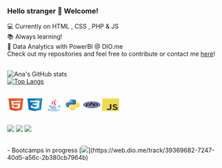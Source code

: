 ### Hello stranger 👋 Welcome!
💻 Currently on HTML , CSS , PHP & JS<br>
📚 Always learning!<br>
🎡 Data Analytics with PowerBI @ DIO.me <br>
Check out my repositories and feel free to contribute or contact me <a href = "https://www.linkedin.com/in/ananunesn/" target="_blank">here</a>! <br>

##
![Ana's GitHub stats](https://github-readme-stats.vercel.app/api?username=ananunesdev&show_icons=true&theme=onedark) <br>
[![Top Langs](https://github-readme-stats.vercel.app/api/top-langs/?username=ananunesdev&layout=compact&theme=onedark)](https://github.com/ananunesdev/github-readme-stats)


<div style="display: inline_block"><br>
    <img allign="center" alt="Ana-HTML" height="30" width="40" src="https://raw.githubusercontent.com/devicons/devicon/master/icons/html5/html5-original.svg">
    <img allign="center" alt="Ana-CSS" height="30" width="40" src="https://raw.githubusercontent.com/devicons/devicon/master/icons/css3/css3-original.svg">
    <img allign="center" alt="Ana-Java" height="30" width="40" src="https://raw.githubusercontent.com/devicons/devicon/master/icons/java/java-original.svg">
    <img allign="center" alt="Ana-Python" height="30" width="40" src="https://raw.githubusercontent.com/devicons/devicon/master/icons/python/python-original.svg">
    <img allign="center" alt="Ana-PHP" height="30" width="40" src="https://raw.githubusercontent.com/devicons/devicon/master/icons/php/php-original.svg">
    <img allign="center" alt="Ana-JavaScript" height="30" width="40" src="https://raw.githubusercontent.com/devicons/devicon/master/icons/javascript/javascript-original.svg">
</div>

##

<div>
    <a href="https://instagram.com/a.nuniv" target="_blank"><img src="https://img.shields.io/badge/Instagram%20%20-white?style=for-the-badge&logo=instagram" target="_blank"></a>
    <a href="https://www.linkedin.com/in/ananunesn/" target="_blank"><img src="https://img.shields.io/badge/LinkedIn%20%20-blue?style=for-the-badge&logo=linkedin" target="_blank"></a>
    <a href="mailto:ananunes.dev@gmail.com" target="_blank"><img src="https://img.shields.io/badge/Gmail%20%20-darkred?style=for-the-badge&logo=gmail" target="_blank"></a>
</div>

##

<div>
    - Bootcamps in progress
    [<img src="[https://hermes.dio.me/tracks/6bb40420-5f89-4902-8df7-3399674d9d84.png]" height="50"></a>](https://web.dio.me/track/39369682-7247-40d5-a56c-2b380cb7964b)
</div>
